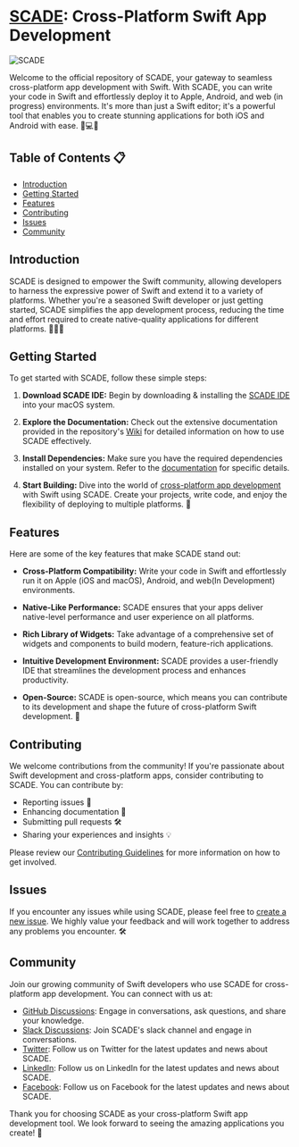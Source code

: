 
# [SCADE](https://scade.io): Cross-Platform Swift App Development 
![SCADE](https://www.scade.io/wp-content/uploads/2021/08/SCD_Auora1-1-1.png)

Welcome to the official repository of SCADE, your gateway to seamless cross-platform app development with Swift. With SCADE, you can write your code in Swift and effortlessly deploy it to Apple, Android, and web (in progress) environments. It's more than just a Swift editor; it's a powerful tool that enables you to create stunning applications for both iOS and Android with ease. 📱💻🌐

## Table of Contents 📋
- [Introduction](#introduction)
- [Getting Started](#getting-started)
- [Features](#features)
- [Contributing](#contributing)
- [Issues](#issues)
- [Community](#community)

## Introduction

SCADE is designed to empower the Swift community, allowing developers to harness the expressive power of Swift and extend it to a variety of platforms. Whether you're a seasoned Swift developer or just getting started, SCADE simplifies the app development process, reducing the time and effort required to create native-quality applications for different platforms. 🧑‍💻🚀

## Getting Started

To get started with SCADE, follow these simple steps:

1. **Download SCADE IDE:** Begin by downloading & installing the [SCADE IDE](https://www.scade.io/download/) into your macOS system.

2. **Explore the Documentation:** Check out the extensive documentation provided in the repository's [Wiki](https://github.com/your-username/SCADE/wiki) for detailed information on how to use SCADE effectively.

3. **Install Dependencies:** Make sure you have the required dependencies installed on your system. Refer to the [documentation](https://docs.scade.io/) for specific details.

4. **Start Building:** Dive into the world of [cross-platform app development](https://github.com/scadedoc/UgExamples) with Swift using SCADE. Create your projects, write code, and enjoy the flexibility of deploying to multiple platforms. 🚀

## Features

Here are some of the key features that make SCADE stand out:

- **Cross-Platform Compatibility:** Write your code in Swift and effortlessly run it on Apple (iOS and macOS), Android, and web(In Development) environments.
  
- **Native-Like Performance:** SCADE ensures that your apps deliver native-level performance and user experience on all platforms.

- **Rich Library of Widgets:** Take advantage of a comprehensive set of widgets and components to build modern, feature-rich applications.

- **Intuitive Development Environment:** SCADE provides a user-friendly IDE that streamlines the development process and enhances productivity.

- **Open-Source:** SCADE is open-source, which means you can contribute to its development and shape the future of cross-platform Swift development. 🌟

## Contributing

We welcome contributions from the community! If you're passionate about Swift development and cross-platform apps, consider contributing to SCADE. You can contribute by:

- Reporting issues 🐛
- Enhancing documentation 📖
- Submitting pull requests 🛠️
- Sharing your experiences and insights 💡

Please review our [Contributing Guidelines](CONTRIBUTING.md) for more information on how to get involved.

## Issues

If you encounter any issues while using SCADE, please feel free to [create a new issue](https://github.com/scade-platform/SCADE/issues). We highly value your feedback and will work together to address any problems you encounter. 🛠️

## Community

Join our growing community of Swift developers who use SCADE for cross-platform app development. You can connect with us at:

- [GitHub Discussions](https://github.com/scade-platform/scade/discussions): Engage in conversations, ask questions, and share your knowledge.
- [Slack Discussions](https://github.com/scade-platform/scade/discussions): Join SCADE's slack channel and engage in conversations.
- [Twitter](https://twitter.com/scade_platform): Follow us on Twitter for the latest updates and news about SCADE.
- [LinkedIn](https://www.linkedin.com/company/89203992/admin/feed/posts/): Follow us on LinkedIn for the latest updates and news about SCADE.
- [Facebook](https://www.facebook.com/SwiftForAndroidAndiOS): Follow us on Facebook for the latest updates and news about SCADE.

Thank you for choosing SCADE as your cross-platform Swift app development tool. We look forward to seeing the amazing applications you create! 🙌

